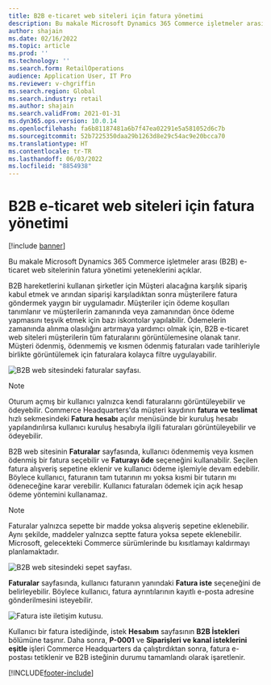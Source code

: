 ```yaml
---
title: B2B e-ticaret web siteleri için fatura yönetimi
description: Bu makale Microsoft Dynamics 365 Commerce işletmeler arası (B2B) e-ticaret web sitelerinin fatura yönetimi yeteneklerini açıklar.
author: shajain
ms.date: 02/16/2022
ms.topic: article
ms.prod: ''
ms.technology: ''
ms.search.form: RetailOperations
audience: Application User, IT Pro
ms.reviewer: v-chgriffin
ms.search.region: Global
ms.search.industry: retail
ms.author: shajain
ms.search.validFrom: 2021-01-31
ms.dyn365.ops.version: 10.0.14
ms.openlocfilehash: fa6b81187481a6b7f47ea02291e5a581052d6c7b
ms.sourcegitcommit: 52b7225350daa29b1263d8e29c54ac9e20bcca70
ms.translationtype: HT
ms.contentlocale: tr-TR
ms.lasthandoff: 06/03/2022
ms.locfileid: "8854938"
---
```

# <a name="invoice-management-for-b2b-e-commerce-websites"></a>B2B e-ticaret web siteleri için fatura yönetimi

[!include [banner](../../includes/banner.md)]

Bu makale Microsoft Dynamics 365 Commerce işletmeler arası (B2B) e-ticaret web sitelerinin fatura yönetimi yeteneklerini açıklar.

B2B hareketlerini kullanan şirketler için Müşteri alacağına karşılık sipariş kabul etmek ve arından siparişi karşıladıktan sonra müşterilere fatura göndermek yaygın bir uygulamadır. Müşteriler için ödeme koşulları tanımlanır ve müşterilerin zamanında veya zamanından önce ödeme yapmasını teşvik etmek için bazı iskontolar yapılabilir. Ödemelerin zamanında alınma olasılığını artırmaya yardımcı olmak için, B2B e-ticaret web siteleri müşterilerin tüm faturalarını görüntülemesine olanak tanır. Müşteri ödenmiş, ödenmemiş ve kısmen ödenmiş faturaları vade tarihleriyle birlikte görüntülemek için faturalara kolayca filtre uygulayabilir.

![B2B web sitesindeki faturalar sayfası.](../media/ViewInvoices.png)

> [!NOTE]
> Oturum açmış bir kullanıcı yalnızca kendi faturalarını görüntüleyebilir ve ödeyebilir. Commerce Headquarters'da müşteri kaydının **fatura ve teslimat** hızlı sekmesindeki **Fatura hesabı** açılır menüsünde bir kuruluş hesabı yapılandırılırsa kullanıcı kuruluş hesabıyla ilgili faturaları görüntüleyebilir ve ödeyebilir.

B2B web sitesinin **Faturalar** sayfasında, kullanıcı ödenmemiş veya kısmen ödenmiş bir fatura seçebilir ve **Faturayı öde** seçeneğini kullanabilir. Seçilen fatura alışveriş sepetine eklenir ve kullanıcı ödeme işlemiyle devam edebilir. Böylece kullanıcı, faturanın tam tutarının mı yoksa kısmi bir tutarın mı ödeneceğine karar verebilir. Kullanıcı faturaları ödemek için açık hesap ödeme yöntemini kullanamaz.

> [!NOTE]
> Faturalar yalnızca sepette bir madde yoksa alışveriş sepetine eklenebilir. Aynı şekilde, maddeler yalnızca septte fatura yoksa sepete eklenebilir. Microsoft, gelecekteki Commerce sürümlerinde bu kısıtlamayı kaldırmayı planlamaktadır.

![B2B web sitesindeki sepet sayfası.](../media/PayInvoice.png)

**Faturalar** sayfasında, kullanıcı faturanın yanındaki **Fatura iste** seçeneğini de belirleyebilir. Böylece kullanıcı, fatura ayrıntılarının kayıtlı e-posta adresine gönderilmesini isteyebilir.

![Fatura iste iletişim kutusu.](../media/RequestInvoice2.png)

Kullanıcı bir fatura istediğinde, istek **Hesabım** sayfasının **B2B İstekleri** bölümüne taşınır. Daha sonra, **P-0001** ve **Siparişleri ve kanal isteklerini eşitle** işleri Commerce Headquarters da çalıştırdıktan sonra, fatura e-postası tetiklenir ve B2B isteğinin durumu tamamlandı olarak işaretlenir.

[!INCLUDE[footer-include](../../includes/footer-banner.md)]
